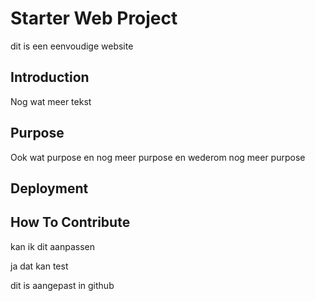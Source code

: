 # Starter Web Project

dit is een eenvoudige website

## Introduction

Nog wat meer tekst

## Purpose

Ook wat purpose
en nog meer purpose
en wederom nog meer purpose

## Deployment

## How To Contribute
kan ik dit aanpassen

ja dat kan
test

dit is aangepast in github

